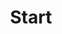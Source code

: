 ---
title: Start
menu: Home
class: button-home
heading: "I am developing websites with"
heading2: "attention to every detail."
button_kontakt: "Contact me"
button_portfolio: "See portfolio"
---